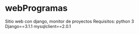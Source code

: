 # webProgramas
 Sitio web con django, monitor de proyectos
Requisitos:
python 3
Django==3.1.1
mysqlclient==2.0.1